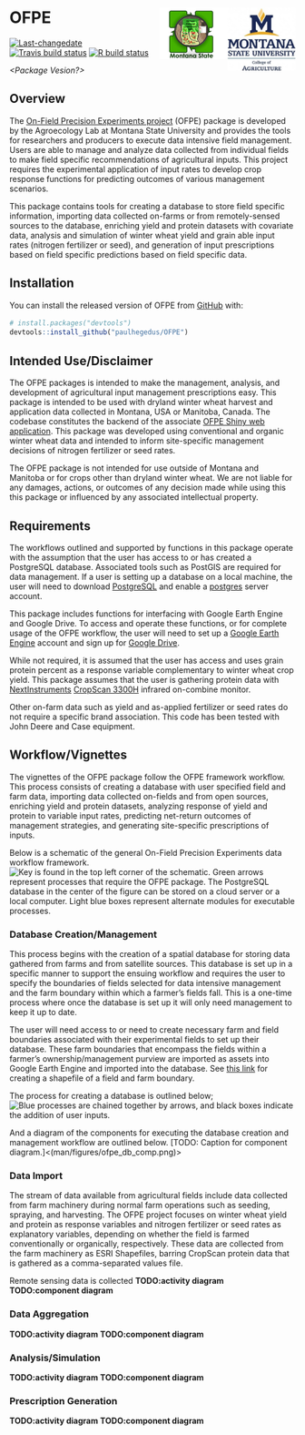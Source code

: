 
<!-- README.md is generated from README.Rmd. Please edit that file -->

# OFPE <img src="man/figures/msu_coa_logo.png" align="right" width="120" /> <img src="man/figures/OFPE_logo.png" align="right" width="120" />

<!-- badges: start -->

[![Last-changedate](https://img.shields.io/badge/last%20change-2020--06--12-yellowgreen.svg)](/commits/master)
[![Travis build
status](https://travis-ci.com/paulhegedus/OFPE.svg?branch=master)](https://travis-ci.com/paulhegedus/OFPE)
[![R build
status](https://github.com/paulhegedus/OFPE/workflows/R-CMD-check/badge.svg)](https://github.com/paulhegedus/OFPE/actions)

*\<Package Vesion?\>* <!-- badges: end -->

## Overview

The [On-Field Precision Experiments
project](https://sites.google.com/site/ofpeframework/) (OFPE) package is
developed by the Agroecology Lab at Montana State University and
provides the tools for researchers and producers to execute data
intensive field management. Users are able to manage and analyze data
collected from individual fields to make field specific recommendations
of agricultural inputs. This project requires the experimental
application of input rates to develop crop response functions for
predicting outcomes of various management scenarios.

This package contains tools for creating a database to store field
specific information, importing data collected on-farms or from
remotely-sensed sources to the database, enriching yield and protein
datasets with covariate data, analysis and simulation of winter wheat
yield and grain able input rates (nitrogen fertilizer or seed), and
generation of input prescriptions based on field specific predictions
based on field specific data.

## Installation

You can install the released version of OFPE from
[GitHub](https://github.com) with:

``` r
# install.packages("devtools")
devtools::install_github("paulhegedus/OFPE")
```

## Intended Use/Disclaimer

The OFPE packages is intended to make the management, analysis, and
development of agricultural input management prescriptions easy. This
package is intended to be used with dryland winter wheat harvest and
application data collected in Montana, USA or Manitoba, Canada. The
codebase constitutes the backend of the associate [OFPE Shiny web
application](*URL*). This package was developed using conventional and
organic winter wheat data and intended to inform site-specific
management decisions of nitrogen fertilizer or seed rates.

The OFPE package is not intended for use outside of Montana and Manitoba
or for crops other than dryland winter wheat. We are not liable for any
damages, actions, or outcomes of any decision made while using this this
package or influenced by any associated intellectual property.

## Requirements

The workflows outlined and supported by functions in this package
operate with the assumption that the user has access to or has created a
PostgreSQL database. Associated tools such as PostGIS are required for
data management. If a user is setting up a database on a local machine,
the user will need to download [PostgreSQL]() and enable a [postgres]()
server account.

This package includes functions for interfacing with Google Earth Engine
and Google Drive. To access and operate these functions, or for complete
usage of the OFPE workflow, the user will need to set up a [Google Earth
Engine](https://earthengine.google.com) account and sign up for [Google
Drive](https://www.google.com/drive/).

While not required, it is assumed that the user has access and uses
grain protein percent as a response variable complementary to winter
wheat crop yield. This package assumes that the user is gathering
protein data with [NextInstruments](https://www.nextinstruments.net)
[CropScan 3300H](http://www.nextinstruments.net/index.php/products/cropscan)
infrared on-combine monitor.

Other on-farm data such as yield and as-applied fertilizer or seed rates
do not require a specific brand association. This code has been tested
with John Deere and Case equipment.

## Workflow/Vignettes

The vignettes of the OFPE package follow the OFPE framework workflow.
This process consists of creating a database with user specified field
and farm data, importing data collected on-fields and from open sources,
enriching yield and protein datasets, analyzing response of yield and
protein to variable input rates, predicting net-return outcomes of
management strategies, and generating site-specific prescriptions of
inputs.

Below is a schematic of the general On-Field Precision Experiments data
workflow framework. ![Key is found in the top left corner of the
schematic. Green arrows represent processes that require the OFPE
package. The PostgreSQL database in the center of the figure can be
stored on a cloud server or a local computer. Light blue boxes represent
alternate modules for executable
processes.](man/figures/ofpe_data_workflow.png)

### Database Creation/Management

This process begins with the creation of a spatial database for storing
data gathered from farms and from satellite sources. This database is
set up in a specific manner to support the ensuing workflow and requires
the user to specify the boundaries of fields selected for data intensive
management and the farm boundary within which a farmer’s fields fall.
This is a one-time process where once the database is set up it will
only need management to keep it up to date.

The user will need access to or need to create necessary farm and field
boundaries associated with their experimental fields to set up their
database. These farm boundaries that encompass the fields within a
farmer’s ownership/management purview are imported as assets into Google
Earth Engine and imported into the database. See [this
link](*TODO:%20Tutorial%20as%20html%20for%20making%20farm/field%20boundaries*)
for creating a shapefile of a field and farm boundary.

The process for creating a database is outlined below; ![Blue processes
are chained together by arrows, and black boxes indicate the addition of
user inputs.](man/figures/ofpe_db_mgmt.png)

And a diagram of the components for executing the database creation and
management workflow are outlined below. \[TODO: Caption for component
diagram.\]\<(man/figures/ofpe\_db\_comp.png)\>

### Data Import

The stream of data available from agricultural fields include data
collected from farm machinery during normal farm operations such as
seeding, spraying, and harvesting. The OFPE project focuses on winter
wheat yield and protein as response variables and nitrogen fertilizer or
seed rates as explanatory variables, depending on whether the field is
farmed conventionally or organically, respectively. These data are
collected from the farm machinery as ESRI Shapefiles, barring CropScan
protein data that is gathered as a comma-separated values file.

Remote sensing data is collected **TODO:activity diagram**
**TODO:component diagram**

### Data Aggregation

**TODO:activity diagram** **TODO:component diagram**

### Analysis/Simulation

**TODO:activity diagram** **TODO:component diagram**

### Prescription Generation

**TODO:activity diagram** **TODO:component diagram**
